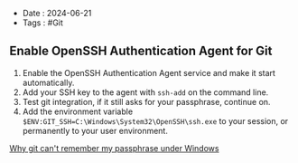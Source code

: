 - Date : 2024-06-21
- Tags : #Git

## Enable OpenSSH Authentication Agent for Git

1. Enable the OpenSSH Authentication Agent service and make it start automatically.
2. Add your SSH key to the agent with `ssh-add` on the command line.
3. Test git integration, if it still asks for your passphrase, continue on.
4. Add the environment variable `$ENV:GIT_SSH=C:\Windows\System32\OpenSSH\ssh.exe` to your session, or permanently to your user environment.

[Why git can't remember my passphrase under Windows](https://stackoverflow.com/a/58784438/1859777)
